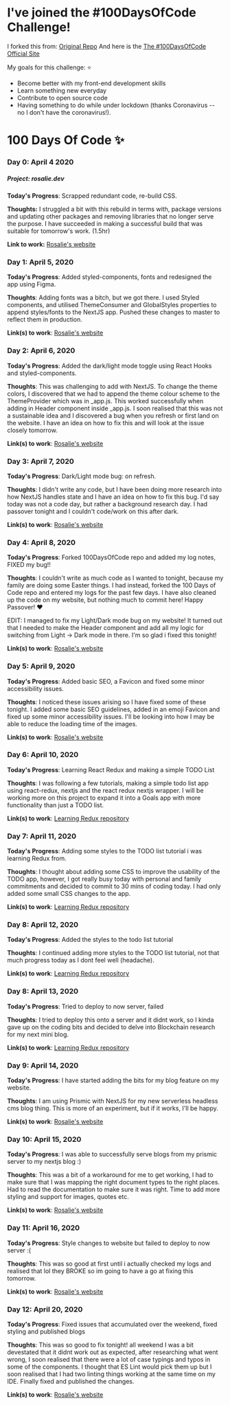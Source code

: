 # I've joined the #100DaysOfCode Challenge!

I forked this from: [Original Repo](https://github.com/kallaway/100-days-of-code)
And here is the [The #100DaysOfCode Official Site](http://100daysofcode.com/)

My goals for this challenge: :star:

- Become better with my front-end development skills
- Learn something new everyday
- Contribute to open source code
- Having something to do while under lockdown (thanks Coronavirus -- no I don't have the coronavirus!).

# 100 Days Of Code :sparkles:

### Day 0: April 4 2020

##### Project: rosalie.dev

**Today's Progress**: Scrapped redundant code, re-build CSS.

**Thoughts:** I struggled a bit with this rebuild in terms with, package versions and updating other packages and removing libraries that no longer serve the purpose. I have succeeded in making a successful build that was suitable for tomorrow's work. (1.5hr)

**Link to work:** [Rosalie's website](http://www.rosalie.dev)

### Day 1: April 5, 2020

**Today's Progress**: Added styled-components, fonts and redesigned the app using Figma.

**Thoughts**: Adding fonts was a bitch, but we got there. I used Styled components, and utilised ThemeConsumer and GlobalStyles properties to append styles/fonts to the NextJS app. Pushed these changes to master to reflect them in production.

**Link(s) to work**: [Rosalie's website](https://rosalie.dev/)

### Day 2: April 6, 2020

**Today's Progress**: Added the dark/light mode toggle using React Hooks and styled-components.

**Thoughts**: This was challenging to add with NextJS. To change the theme colors, I discovered that we had to append the theme colour scheme to the ThemeProvider which was in \_app.js. This worked successfully when adding in Header component inside \_app.js. I soon realised that this was not a sustainable idea and I discovered a bug when you refresh or first land on the website. I have an idea on how to fix this and will look at the issue closely tomorrow.

**Link(s) to work**: [Rosalie's website](https://rosalie.dev/)

### Day 3: April 7, 2020

**Today's Progress**: Dark/Light mode bug: on refresh.

**Thoughts**: I didn't write any code, but I have been doing more research into how NextJS handles state and I have an idea on how to fix this bug. I'd say today was not a code day, but rather a background research day. I had passover tonight and I couldn't code/work on this after dark.

**Link(s) to work**: [Rosalie's website](https://rosalie.dev/)

### Day 4: April 8, 2020

**Today's Progress**: Forked 100DaysOfCode repo and added my log notes, FIXED my bug!!

**Thoughts**: I couldn't write as much code as I wanted to tonight, because my family are doing some Easter things. I had instead, forked the 100 Days of Code repo and entered my logs for the past few days. I have also cleaned up the code on my website, but nothing much to commit here! Happy Passover! :heart:

EDIT: I managed to fix my Light/Dark mode bug on my website! It turned out that I needed to make the Header component and add all my logic for switching from Light -> Dark mode in there. I'm so glad i fixed this tonight!

**Link(s) to work**: [Rosalie's website](https://rosalie.dev/)

### Day 5: April 9, 2020

**Today's Progress**: Added basic SEO, a Favicon and fixed some minor accessibility issues.

**Thoughts**: I noticed these issues arising so I have fixed some of these tonight. I added some basic SEO guidelines, added in an emoji Favicon and fixed up some minor accessibility issues. I'll be looking into how I may be able to reduce the loading time of the images.

**Link(s) to work**: [Rosalie's website](https://rosalie.dev/)

### Day 6: April 10, 2020

**Today's Progress**: Learning React Redux and making a simple TODO List

**Thoughts**: I was following a few tutorials, making a simple todo list app using react-redux, nextjs and the react redux nextjs wrapper. I will be working more on this project to expand it into a Goals app with more functionality than just a TODO list.

**Link(s) to work**: [Learning Redux repository](https://github.com/developerpeachy/learning-redux)

### Day 7: April 11, 2020

**Today's Progress**: Adding some styles to the TODO list tutorial i was learning Redux from.

**Thoughts**: I thought about adding some CSS to improve the usability of the TODO app, however, I got really busy today with personal and family commitments and decided to commit to 30 mins of coding today. I had only added some small CSS changes to the app.

**Link(s) to work**: [Learning Redux repository](https://github.com/developerpeachy/learning-redux)

### Day 8: April 12, 2020

**Today's Progress**: Added the styles to the todo list tutorial

**Thoughts**: I continued adding more styles to the TODO list tutorial, not that much progress today as I dont feel well (headache).

**Link(s) to work**: [Learning Redux repository](https://github.com/developerpeachy/learning-redux)

### Day 8: April 13, 2020

**Today's Progress**: Tried to deploy to now server, failed

**Thoughts**: I tried to deploy this onto a server and it didnt work, so I kinda gave up on the coding bits and decided to delve into Blockchain research for my next mini blog.

**Link(s) to work**: [Learning Redux repository](https://github.com/developerpeachy/learning-redux)

### Day 9: April 14, 2020

**Today's Progress**: I have started adding the bits for my blog feature on my website.

**Thoughts**: I am using Prismic with NextJS for my new serverless headless cms blog thing. This is more of an experiment, but if it works, I'll be happy.

**Link(s) to work**: [Rosalie's website](https://rosalie.dev/)

### Day 10: April 15, 2020

**Today's Progress**: I was able to successfully serve blogs from my prismic server to my nextjs blog :)

**Thoughts**: This was a bit of a workaround for me to get working, I had to make sure that I was mapping the right document types to the right places. Had to read the documentation to make sure it was right. Time to add more styling and support for images, quotes etc.

**Link(s) to work**: [Rosalie's website](https://rosalie.dev/)

### Day 11: April 16, 2020

**Today's Progress**: Style changes to website but failed to deploy to now server :(

**Thoughts**: This was so good at first until i actually checked my logs and realised that lol they BROKE so im going to have a go at fixing this tomorrow.

**Link(s) to work**: [Rosalie's website](https://rosalie.dev/)

### Day 12: April 20, 2020

**Today's Progress**: Fixed issues that accumulated over the weekend, fixed styling and published blogs

**Thoughts**: This was so good to fix tonight! all weekend I was a bit devestated that it didnt work out as expected, after researching what went wrong, I soon realised that there were a lot of case typings and typos in some of the components. I thought that ES Lint would pick them up but I soon realised that I had two linting things working at the same time on my IDE. Finally fixed and published the changes.

**Link(s) to work**: [Rosalie's website](https://rosalie.dev/)
